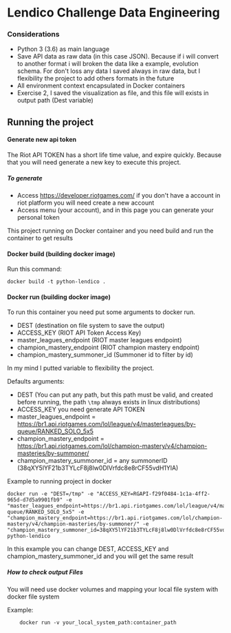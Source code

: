 # Lendico Challenge Data Engineering

### Considerations
- Python 3 (3.6) as main language 
- Save API data as raw data (in this case JSON). Because if i will convert to another format i will broken the data like a example, evolution schema. For don't loss any data I saved always in raw data, but I flexibility the project to add others formats in the future
- All environment context encapsulated in Docker containers
- Exercise 2, I saved the visualization as file, and this file will exists in output path (Dest variable)

## Running the project

#### Generate new api token
The Riot API TOKEN has a short life time value, and expire quickly. Because that you will need generate a new key to execute this project.

##### To generate
- Access https://developer.riotgames.com/ if you don't have a account in riot platform you will need create a new account
- Access menu (your account), and in this page you can generate your personal token


This project running on Docker container and you need build and run the container to get results

#### Docker build (building docker image)

Run this command:

```
docker build -t python-lendico .
```

#### Docker run (building docker image)

To run this container you need put some arguments to docker run.

- DEST (destination on file system to save the output)
- ACCESS_KEY (RIOT API Token Access Key)
- master_leagues_endpoint (RIOT master leagues endpoint)
- champion_mastery_endpoint (RIOT champion mastery endpoint)
- champion_mastery_summoner_id (Summoner id to filter by id)

In my mind I putted variable to flexibility the project.

Defaults arguments:
- DEST (You can put any path, but this path must be valid, and created before running, the path `\tmp` always exists in linux distributions)
- ACCESS_KEY you need generate API TOKEN
- master_leagues_endpoint = https://br1.api.riotgames.com/lol/league/v4/masterleagues/by-queue/RANKED_SOLO_5x5
- champion_mastery_endpoint = https://br1.api.riotgames.com/lol/champion-mastery/v4/champion-masteries/by-summoner/
- champion_mastery_summoner_id = any summonerID (38qXY5lYF21b3TYLcF8j8lw0DlVrfdc8e8rCF55vdH1YlA)

Example to running project in docker
```
docker run -e "DEST=/tmp" -e "ACCESS_KEY=RGAPI-f29f0484-1c1a-4ff2-965d-d7d5a9901fb9" -e "master_leagues_endpoint=https://br1.api.riotgames.com/lol/league/v4/masterleagues/by-queue/RANKED_SOLO_5x5" -e "champion_mastery_endpoint=https://br1.api.riotgames.com/lol/champion-mastery/v4/champion-masteries/by-summoner/" -e "champion_mastery_summoner_id=38qXY5lYF21b3TYLcF8j8lw0DlVrfdc8e8rCF55vdH1YlA" python-lendico
```

In this example you can change DEST, ACCESS_KEY and champion_mastery_summoner_id and you will get the same result

##### How to check output Files

You will need use docker volumes and mapping your local file system with docker file system

Example:
```
    docker run -v your_local_system_path:container_path
```